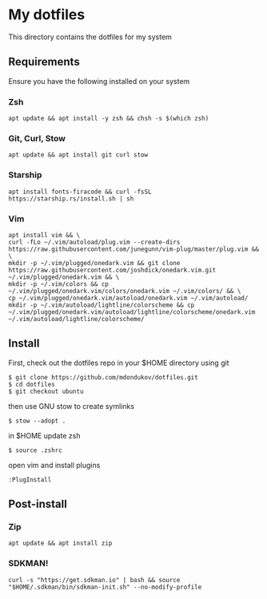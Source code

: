 # My dotfiles
This directory contains the dotfiles for my system

## Requirements
Ensure you have the following installed on your system

### Zsh
```
apt update && apt install -y zsh && chsh -s $(which zsh)
```

### Git, Curl, Stow
```
apt update && apt install git curl stow
```

### Starship
```
apt install fonts-firacode && curl -fsSL https://starship.rs/install.sh | sh
```

### Vim
```
apt install vim && \
curl -fLo ~/.vim/autoload/plug.vim --create-dirs https://raw.githubusercontent.com/junegunn/vim-plug/master/plug.vim && \
mkdir -p ~/.vim/plugged/onedark.vim && git clone https://raw.githubusercontent.com/joshdick/onedark.vim.git ~/.vim/plugged/onedark.vim && \
mkdir -p ~/.vim/colors && cp ~/.vim/plugged/onedark.vim/colors/onedark.vim ~/.vim/colors/ && \
cp ~/.vim/plugged/onedark.vim/autoload/onedark.vim ~/.vim/autoload/
mkdir -p ~/.vim/autoload/lightline/colorscheme && cp ~/.vim/plugged/onedark.vim/autoload/lightline/colorscheme/onedark.vim ~/.vim/autoload/lightline/colorscheme/
```

## Install
First, check out the dotfiles repo in your $HOME directory using git
```
$ git clone https://github.com/mdondukov/dotfiles.git
$ cd dotfiles
$ git checkout ubuntu
```
then use GNU stow to create symlinks
```
$ stow --adopt .
```
in $HOME update zsh
```
$ source .zshrc
```
open vim and install plugins
```
:PlugInstall
```

## Post-install

### Zip
```
apt update && apt install zip
```

### SDKMAN!
```
curl -s "https://get.sdkman.io" | bash && source "$HOME/.sdkman/bin/sdkman-init.sh" --no-modify-profile
```
